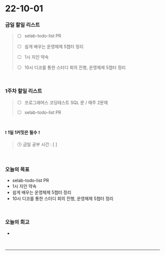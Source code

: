 # 22-10-01

### 금일 할일 리스트
> - [ ]  selab-todo-list PR
>
> - [ ]  쉽게 배우는 운영체제 5챕터 정리
>
> - [ ]  1시 지인 약속
>
> - [ ]  10시 디코를 통한 스터디 회의 진행, 운영체제 5챕터 정리

<br/>

### 1주차 할일 리스트  

> - [ ]  프로그래머스 코딩테스트 SQL 문 / 매주 2문제  
>
> - [ ]  selab-todo-list PR

<br/>

❗ **1일 1커밋은 필수** ❗
> 🕒 금일 공부 시간 :  [  ]    
  
<br/>

### 오늘의 목표
- selab-todo-list PR
- 1시 지인 약속
- 쉽게 배우는 운영체제 5챕터 정리
- 10시 디코를 통한 스터디 회의 진행, 운영체제 5챕터 정리

<br>

### 오늘의 회고
- 


<br/>

------------  